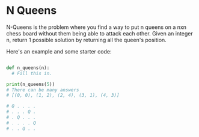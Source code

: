 # N Queens

N-Queens is the problem where you find a way to put n queens on a nxn chess board without them being able to attack each other. Given an integer n, return 1 possible solution by returning all the queen's position.

Here's an example and some starter code:

``` python

def n_queens(n):
  # Fill this in.

print(n_queens(5))
# There can be many answers
# [(0, 0), (1, 2), (2, 4), (3, 1), (4, 3)]

# Q . . . .
# . . . Q .
# . Q . . .
# . . . . Q
# . . Q . .
```
